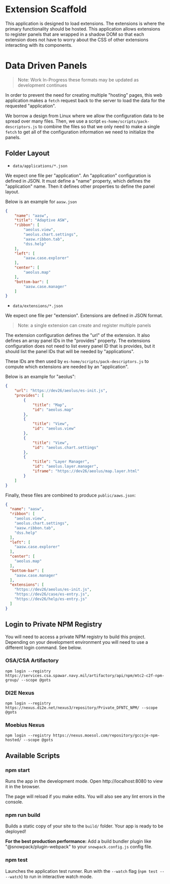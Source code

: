 # Extension Scaffold

This application is designed to load extensions.
The extensions is where the primary functionality should be hosted.
This application allows extensions to register panels that
are wrapped in a shadow DOM so that each extension does not
have to worry about the CSS of other extensions interacting
with its components.

# Data Driven Panels

> Note: Work In-Progress these formats may be updated as development continues

In order to prevent the need for creating multiple "hosting" pages,
this web application makes a `fetch` request back to the server
to load the data for the requested "application".

We borrow a design from Linux where we allow the configuration data
to be spread over many files. Then, we use a script `es-home/scripts/pack-descriptors.js`
to combine the files so that we only need to make a single `fetch` to get
all of the configuration information we need to initialize the panels.

## Folder Layout

* `data/applications/*.json`

We expect one file per "application". 
An "application" configuration is defined in JSON.
It must define a "name" property, which defines the "application" name.
Then it defines other properties to define the panel layout.

Below is an example for `aasw.json`

```json
{
    "name": "aasw",
    "title": "Adaptive ASW",
    "ribbon": [
        "aeolus.view",
        "aeolus.chart.settings",
        "aasw.ribbon.tab",
        "dss.help"
    ],
    "left": [ 
        "aasw.case.explorer" 
    ],
    "center": [
        "aeolus.map"
    ],
    "bottom-bar": [
        "aasw.case.manager"
    ]
}
```

* `data/extensions/*.json`

We expect one file per "extension".
Extensions are defined in JSON format.

> Note: a single extension can create and register multiple panels

The extension configuration defines the "url" of the extension.
It also defines an array panel IDs in the "provides" property.
The extensions configuration does not need to list every panel ID that is provides,
but it should list the panel IDs that will be needed by "applications".

These IDs are then used by `es-home/scripts/pack-descriptors.js` to compute
which extensions are needed by an "application".

Below is an example for "aeolus":

```json
{
    "url": "https://dev26/aeolus/es-init.js",
    "provides": [
        {
            "title": "Map",
            "id": "aeolus.map"
        },
        {
            "title": "View",
            "id": "aeolus.view"
        },
        {
            "title": "View",
            "id": "aeolus.chart.settings"
        },
        {
            "title": "Layer Manager",
            "id": "aeolus.layer.manager",
            "iframe": "https://dev26/aeolus/map.layer.html"
        }
    ]
}
```

Finally, these files are combined to produce `public/aaws.json`:

```json
{
  "name": "aasw",
  "ribbon": [
    "aeolus.view",
    "aeolus.chart.settings",
    "aasw.ribbon.tab",
    "dss.help"
  ],
  "left": [
    "aasw.case.explorer"
  ],
  "center": [
    "aeolus.map"
  ],
  "bottom-bar": [
    "aasw.case.manager"
  ],
  "extensions": [
    "https://dev26/aeolus/es-init.js",
    "https://dev26/case/es-entry.js",
    "https://dev26/help/es-entry.js"
  ]
}
```

## Login to Private NPM Registry

You will need to access a private NPM registry to build this project.
Depending on your development environment you will need to use a different login command.
See below.

### OSA/CSA Artifactory

`npm login --registry https://services.csa.spawar.navy.mil/artifactory/api/npm/mtc2-c2f-npm-group/ --scope @gots`

### DI2E Nexus

`npm login --registry https://nexus.di2e.net/nexus3/repository/Private_DFNTC_NPM/ --scope @gots`

### Moebius Nexus

`npm login --registry https://nexus.moesol.com/repository/gccsje-npm-hosted/ --scope @gots`

## Available Scripts

### npm start

Runs the app in the development mode.
Open http://localhost:8080 to view it in the browser.

The page will reload if you make edits.
You will also see any lint errors in the console.

### npm run build

Builds a static copy of your site to the `build/` folder.
Your app is ready to be deployed!

**For the best production performance:** Add a build bundler plugin like "@snowpack/plugin-webpack" to your `snowpack.config.js` config file.

### npm test

Launches the application test runner.
Run with the `--watch` flag (`npm test -- --watch`) to run in interactive watch mode.
